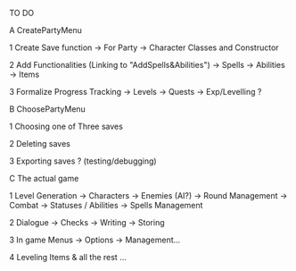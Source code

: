 TO DO

A CreatePartyMenu

1 Create Save function
-> For Party
-> Character Classes and Constructor

2 Add Functionalities (Linking to "AddSpells&Abilities")
-> Spells
-> Abilities
-> Items

3 Formalize Progress Tracking
-> Levels
-> Quests 
-> Exp/Levelling ?

B ChoosePartyMenu

1 Choosing one of Three saves

2 Deleting saves

3 Exporting saves ? (testing/debugging)

C The actual game

1 Level Generation
-> Characters
-> Enemies (AI?)
-> Round Management
-> Combat
-> Statuses / Abilities 
-> Spells Management

2 Dialogue
-> Checks
-> Writing
-> Storing

3 In game Menus
-> Options
-> Management...

4 Leveling Items & all the rest ...
